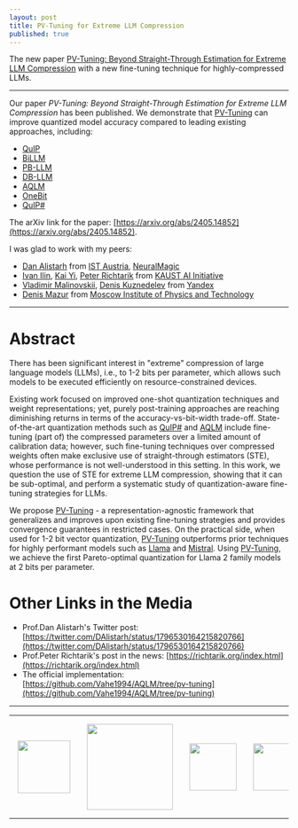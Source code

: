 ```yaml
---
layout: post
title: PV-Tuning for Extreme LLM Compression
published: true
---
```


The new paper [PV-Tuning: Beyond Straight-Through Estimation for Extreme LLM Compression](https://arxiv.org/abs/2405.14852) with a new fine-tuning technique for highly-compressed LLMs.

---

Our paper *PV-Tuning: Beyond Straight-Through Estimation for Extreme LLM Compression* has been published. We demonstrate that [PV-Tuning](https://arxiv.org/abs/2405.14852) can improve quantized model accuracy compared to leading existing approaches, including:

* [QuIP](https://arxiv.org/abs/2307.13304)
* [BiLLM](https://arxiv.org/abs/2402.04291)
* [PB-LLM](https://arxiv.org/abs/2310.00034)
* [DB-LLM](https://arxiv.org/abs/2402.11960)
* [AQLM](https://arxiv.org/abs/2401.06118)
* [OneBit](https://arxiv.org/abs/2402.11295v3)
* [QuIP#](https://arxiv.org/abs/2402.04396)

The arXiv link for the paper: [https://arxiv.org/abs/2405.14852](https://arxiv.org/abs/2405.14852).

I was glad to work with my peers:
* [Dan Alistarh](https://ist.ac.at/en/research/alistarh-group/) from [IST Austria](https://ista.ac.at/en/home/), [NeuralMagic](https://neuralmagic.com/)
* [Ivan Ilin](https://ivan-ilin.netlify.app/), [Kai Yi](https://kaiyi.me/), [Peter Richtarik](https://richtarik.org/) from [KAUST AI Initiative](https://cemse.kaust.edu.sa/ai)
* [Vladimir Malinovskii](https://www.linkedin.com/in/vladimir-malinovskii-0871a51b4/), [Denis Kuznedelev](https://crei.skoltech.ru/ai/people/deniskuznedelev) from [Yandex](https://yandex.com/company/)
* [Denis Mazur](https://scholar.google.com/citations?user=rgDwAT0AAAAJ&hl=en) from [Moscow Institute of Physics and Technology](https://old.mipt.ru/english/)

----

# Abstract

There has been significant interest in "extreme" compression of large language models (LLMs), i.e., to 1-2 bits per parameter, which allows such models to be executed efficiently on resource-constrained devices. 

Existing work focused on improved one-shot quantization techniques and weight representations; yet, purely post-training approaches are reaching diminishing 
returns in terms of the accuracy-vs-bit-width trade-off. State-of-the-art quantization methods such as [QuIP#](https://arxiv.org/abs/2402.04396) and [AQLM](https://arxiv.org/abs/2401.06118) include fine-tuning (part of) 
the compressed parameters over a limited amount of calibration data; however, such fine-tuning techniques over compressed weights often make exclusive 
use of straight-through estimators (STE), whose performance is not well-understood in this setting. In this work, we question the use of STE for extreme LLM compression, showing that it can be sub-optimal, 
and perform a systematic study of quantization-aware fine-tuning strategies for LLMs.

We propose [PV-Tuning](https://arxiv.org/abs/2405.14852) - a representation-agnostic framework that generalizes and improves upon existing fine-tuning strategies 
and provides convergence guarantees in restricted cases. On the practical side, when used for 1-2 bit vector quantization, 
[PV-Tuning](https://arxiv.org/abs/2405.14852) outperforms prior techniques for highly performant models such as [Llama](https://arxiv.org/abs/2302.13971) and [Mistral](https://arxiv.org/abs/2310.06825). 
Using [PV-Tuning](https://arxiv.org/abs/2405.14852), we achieve the first Pareto-optimal quantization for Llama 2 family models at 2 bits per parameter.

# Other Links in the Media

* Prof.Dan Alistarh's Twitter post: [https://twitter.com/DAlistarh/status/1796530164215820766](https://twitter.com/DAlistarh/status/1796530164215820766)
* Prof.Peter Richtarik's post in the news: [https://richtarik.org/index.html](https://richtarik.org/index.html)
* The official implementation: [https://github.com/Vahe1994/AQLM/tree/pv-tuning](https://github.com/Vahe1994/AQLM/tree/pv-tuning)

---

<table style="text-align:center;">
<tr>
<td style="padding:15px;text-align:center;vertical-align:middle;"> <img height="95px" src="https://burlachenkok.github.io/materials/KAUST-logo.svg"/> </td> 
<td style="padding:15px;text-align:center;vertical-align:middle;"> <img height="155px" src="https://burlachenkok.github.io/materials/mipt-logo.svg"/> </td>
<td style="padding:15px;text-align:center;vertical-align:middle;"> <img height="85px" src="https://burlachenkok.github.io/materials/Yandex_Logo.svg"/> </td>
<td style="padding:15px;text-align:center;vertical-align:middle;"> <img height="85px" src="https://burlachenkok.github.io/materials/ISTA_Logo_4c_rgb.svg"/> </td>
<td style="padding:15px;text-align:center;vertical-align:middle;"> <img height="85px" src="https://burlachenkok.github.io/materials/neural-magic.svg"/> </td>
</tr>
</table>
